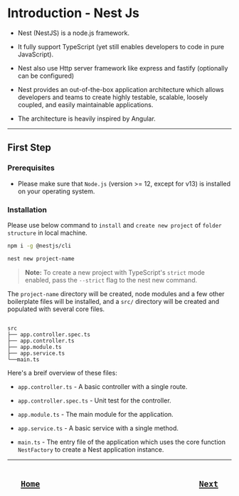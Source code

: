 # Introduction - Nest Js

- Nest (NestJS) is a node.js framework.

- It fully support TypeScript (yet still enables developers to code in pure JavaScript).

- Nest also use Http server framework like express and fastify (optionally can be configured)

- Nest provides an out-of-the-box application architecture which allows developers and teams to create highly testable, scalable, loosely coupled, and easily maintainable applications.

- The architecture is heavily inspired by Angular.

---

## First Step

### **Prerequisites**

- Please make sure that `Node.js` (version >= 12, except for v13) is installed on your operating system.

### **Installation**

Please use below command to `install` and `create new project` of `folder structure` in local machine.

```bash
npm i -g @nestjs/cli

nest new project-name
```

> **Note:** To create a new project with TypeScript's `strict` mode enabled, pass the `--strict` flag to the nest new command.

The `project-name` directory will be created, node modules and a few other boilerplate files will be installed, and a `src/` directory will be created and populated with several core files.

```

src
├── app.controller.spec.ts
├── app.controller.ts
├── app.module.ts
├── app.service.ts
└──main.ts

```

Here's a breif overview of these files:

- `app.controller.ts` - A basic controller with a single route.

- `app.controller.spec.ts` - Unit test for the controller.

- `app.module.ts` - The main module for the application.

- `app.service.ts` - A basic service with a single method.

- `main.ts` - The entry file of the application which uses the core function `NestFactory` to create a Nest application instance.

---

<div style="display: flex; justify-content: space-between; margin:0px 30px">

## [`Home`](readme.md)

<span>

## [`Next`](2.server.md)

</span>
</div>

